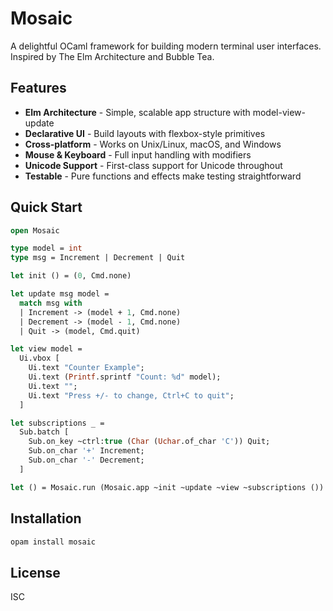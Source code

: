 # Mosaic

A delightful OCaml framework for building modern terminal user interfaces. Inspired by The Elm Architecture and Bubble Tea.

## Features

- **Elm Architecture** - Simple, scalable app structure with model-view-update
- **Declarative UI** - Build layouts with flexbox-style primitives
- **Cross-platform** - Works on Unix/Linux, macOS, and Windows
- **Mouse & Keyboard** - Full input handling with modifiers
- **Unicode Support** - First-class support for Unicode throughout
- **Testable** - Pure functions and effects make testing straightforward

## Quick Start

```ocaml
open Mosaic

type model = int
type msg = Increment | Decrement | Quit

let init () = (0, Cmd.none)

let update msg model =
  match msg with
  | Increment -> (model + 1, Cmd.none)
  | Decrement -> (model - 1, Cmd.none)
  | Quit -> (model, Cmd.quit)

let view model =
  Ui.vbox [
    Ui.text "Counter Example";
    Ui.text (Printf.sprintf "Count: %d" model);
    Ui.text "";
    Ui.text "Press +/- to change, Ctrl+C to quit";
  ]

let subscriptions _ =
  Sub.batch [
    Sub.on_key ~ctrl:true (Char (Uchar.of_char 'C')) Quit;
    Sub.on_char '+' Increment;
    Sub.on_char '-' Decrement;
  ]

let () = Mosaic.run (Mosaic.app ~init ~update ~view ~subscriptions ())
```

## Installation

```bash
opam install mosaic
```

## License

ISC
